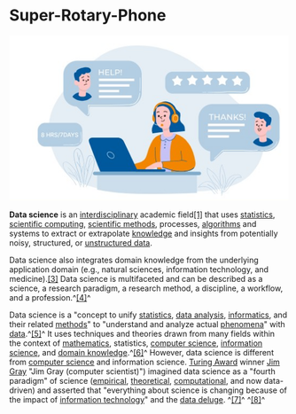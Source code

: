 # Super-Rotary-Phone

![1705469424790](image/README/1705469424790.png)

**Data science** is an [interdisciplinary](https://en.wikipedia.org/wiki/Interdisciplinary "Interdisciplinary") academic field[[1]](https://en.wikipedia.org/wiki/Data_science#cite_note-1) that uses [statistics](https://en.wikipedia.org/wiki/Statistics "Statistics"), [scientific computing](https://en.wikipedia.org/wiki/Scientific_computing "Scientific computing"), [scientific methods](https://en.wikipedia.org/wiki/Scientific_method "Scientific method"), processes, [algorithms](https://en.wikipedia.org/wiki/Algorithm "Algorithm") and systems to extract or extrapolate [knowledge](https://en.wikipedia.org/wiki/Knowledge "Knowledge") and insights from potentially noisy, structured, or [unstructured data](https://en.wikipedia.org/wiki/Unstructured_data "Unstructured data").

Data science also integrates domain knowledge from the underlying application domain (e.g., natural sciences, information technology, and medicine).[[3]](https://en.wikipedia.org/wiki/Data_science#cite_note-3) Data science is multifaceted and can be described as a science, a research paradigm, a research method, a discipline, a workflow, and a profession.^[[4]](https://en.wikipedia.org/wiki/Data_science#cite_note-4)^

Data science is a "concept to unify [statistics](https://en.wikipedia.org/wiki/Statistics "Statistics"), [data analysis](https://en.wikipedia.org/wiki/Data_analysis "Data analysis"), [informatics](https://en.wikipedia.org/wiki/Informatics "Informatics"), and their related [methods](https://en.wikipedia.org/wiki/Scientific_method "Scientific method")" to "understand and analyze actual [phenomena](https://en.wikipedia.org/wiki/Phenomena "Phenomena")" with [data](https://en.wikipedia.org/wiki/Data "Data").^[[5]](https://en.wikipedia.org/wiki/Data_science#cite_note-5)^ It uses techniques and theories drawn from many fields within the context of [mathematics](https://en.wikipedia.org/wiki/Mathematics "Mathematics"), statistics, [computer science](https://en.wikipedia.org/wiki/Computer_science "Computer science"), [information science](https://en.wikipedia.org/wiki/Information_science "Information science"), and [domain knowledge](https://en.wikipedia.org/wiki/Domain_knowledge "Domain knowledge").^[[6]](https://en.wikipedia.org/wiki/Data_science#cite_note-:2-6)^ However, data science is different from [computer science](https://en.wikipedia.org/wiki/Computer_science "Computer science") and information science. [Turing Award](https://en.wikipedia.org/wiki/Turing_Award "Turing Award") winner [Jim Gray](https://en.wikipedia.org/wiki/Jim_Gray_(computer_scientist)) "Jim Gray (computer scientist)") imagined data science as a "fourth paradigm" of science ([empirical](https://en.wikipedia.org/wiki/Empirical_research "Empirical research"), [theoretical](https://en.wikipedia.org/wiki/Basic_research "Basic research"), [computational](https://en.wikipedia.org/wiki/Computational_science "Computational science"), and now data-driven) and asserted that "everything about science is changing because of the impact of [information technology](https://en.wikipedia.org/wiki/Information_technology "Information technology")" and the [data deluge](https://en.wikipedia.org/wiki/Information_explosion "Information explosion"). ^[[7]](https://en.wikipedia.org/wiki/Data_science#cite_note-TansleyTolle2009-7)^ ^[[8]](https://en.wikipedia.org/wiki/Data_science#cite_note-BellHey2009-8)^
